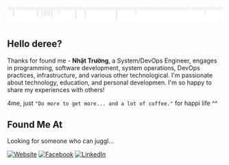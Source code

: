 ![](images/gif.gif)

## Hello deree?

Thanks for found me - **Nhật Trường**, a System/DevOps Engineer, engages in programming, software development, system operations, DevOps practices, infrastructure, and various other technological. I'm passionate about technology, education, and personal developmen. I'm so happy to share my experiences with others!

4me, just `"Do more to get more... and a lot of coffee."` for happi life ^^

## Found Me At
Looking for someone who can juggl...

[![Website](https://img.shields.io/website-up-down-green-red/http/shields.io.svg)](https://nh4ttruong.me)
[![Facebook](https://img.shields.io/badge/Facebook-%231877F2.svg?logo=Facebook&logoColor=white)](https://fb.com/nh4ttruong)
[![LinkedIn](https://custom-icon-badges.demolab.com/badge/LinkedIn-0A66C2?logo=linkedin-white&logoColor=fff)](https://www.linkedin.com/in/truongtbn)
